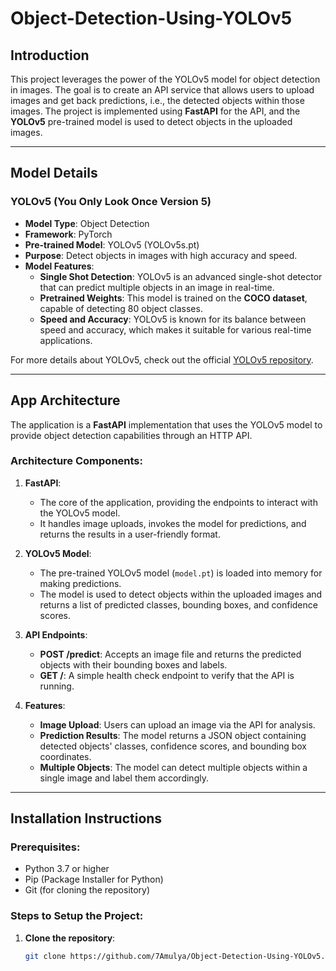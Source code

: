 # Object-Detection-Using-YOLOv5


## Introduction

This project leverages the power of the YOLOv5 model for object detection in images. The goal is to create an API service that allows users to upload images and get back predictions, i.e., the detected objects within those images. The project is implemented using **FastAPI** for the API, and the **YOLOv5** pre-trained model is used to detect objects in the uploaded images.

---

## Model Details

### YOLOv5 (You Only Look Once Version 5)

- **Model Type**: Object Detection
- **Framework**: PyTorch
- **Pre-trained Model**: YOLOv5 (YOLOv5s.pt)
- **Purpose**: Detect objects in images with high accuracy and speed.
- **Model Features**:
  - **Single Shot Detection**: YOLOv5 is an advanced single-shot detector that can predict multiple objects in an image in real-time.
  - **Pretrained Weights**: This model is trained on the **COCO dataset**, capable of detecting 80 object classes.
  - **Speed and Accuracy**: YOLOv5 is known for its balance between speed and accuracy, which makes it suitable for various real-time applications.

For more details about YOLOv5, check out the official [YOLOv5 repository](https://github.com/ultralytics/yolov5).

---

## App Architecture

The application is a **FastAPI** implementation that uses the YOLOv5 model to provide object detection capabilities through an HTTP API. 

### Architecture Components:
1. **FastAPI**:
   - The core of the application, providing the endpoints to interact with the YOLOv5 model.
   - It handles image uploads, invokes the model for predictions, and returns the results in a user-friendly format.
  
2. **YOLOv5 Model**:
   - The pre-trained YOLOv5 model (`model.pt`) is loaded into memory for making predictions.
   - The model is used to detect objects within the uploaded images and returns a list of predicted classes, bounding boxes, and confidence scores.
  
3. **API Endpoints**:
   - **POST /predict**: Accepts an image file and returns the predicted objects with their bounding boxes and labels.
   - **GET /**: A simple health check endpoint to verify that the API is running.

4. **Features**:
   - **Image Upload**: Users can upload an image via the API for analysis.
   - **Prediction Results**: The model returns a JSON object containing detected objects' classes, confidence scores, and bounding box coordinates.
   - **Multiple Objects**: The model can detect multiple objects within a single image and label them accordingly.

---

## Installation Instructions

### Prerequisites:
- Python 3.7 or higher
- Pip (Package Installer for Python)
- Git (for cloning the repository)

### Steps to Setup the Project:

1. **Clone the repository**:
   ```bash
   git clone https://github.com/7Amulya/Object-Detection-Using-YOLOv5.git
